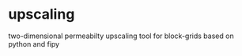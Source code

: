 upscaling
=========

two-dimensional permeabilty upscaling tool for block-grids based on python and fipy
